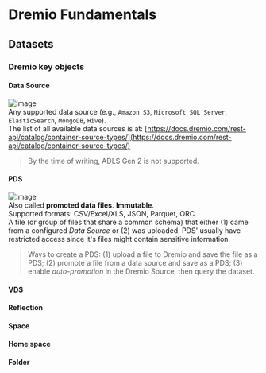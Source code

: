 # Dremio Fundamentals

## Datasets
### **Dremio key objects**
#### Data Source
![image](https://user-images.githubusercontent.com/79336695/134027305-4104597b-8d14-4ae4-b943-f6f098125add.png)<br/>
Any supported data source (e.g., `Amazon S3`, `Microsoft SQL Server`, `ElasticSearch`, `MongoDB`, `Hive`).<br/>
The list of all available data sources is at: [https://docs.dremio.com/rest-api/catalog/container-source-types/](https://docs.dremio.com/rest-api/catalog/container-source-types/)
> By the time of writing, ADLS Gen 2 is not supported.
#### PDS 
![image](https://user-images.githubusercontent.com/79336695/134026932-d1a2e349-370d-46d1-8e13-d727b49fe945.png)<br/>
Also called **promoted data files**. **Immutable**.<br/>
Supported formats: CSV/Excel/XLS, JSON, Parquet, ORC.<br/>
A file (or group of files that share a common schema) that either (1) came from a configured *Data Source* or (2) was uploaded.
PDS' usually have restricted access since it's files might contain sensitive information.<br/>
> Ways to create a PDS: (1) upload a file to Dremio and save the file as a PDS; (2) promote a file from a data source and save as a PDS; (3) enable *auto-promotion* in the Dremio Source, then query the dataset.
#### VDS
#### Reflection
#### Space
#### Home space
#### Folder

